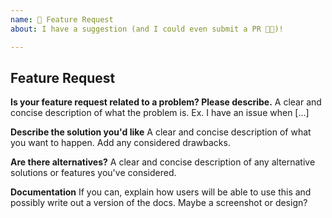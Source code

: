 ```yaml
---
name: 🚀 Feature Request
about: I have a suggestion (and I could even submit a PR 🤘🏼)!

---
```


## Feature Request

**Is your feature request related to a problem? Please describe.**
A clear and concise description of what the problem is. Ex. I have an issue when [...]

**Describe the solution you'd like**
A clear and concise description of what you want to happen. Add any considered drawbacks.

**Are there alternatives?**
A clear and concise description of any alternative solutions or features you've considered.

**Documentation**
If you can, explain how users will be able to use this and possibly write out a version of the docs.
Maybe a screenshot or design?